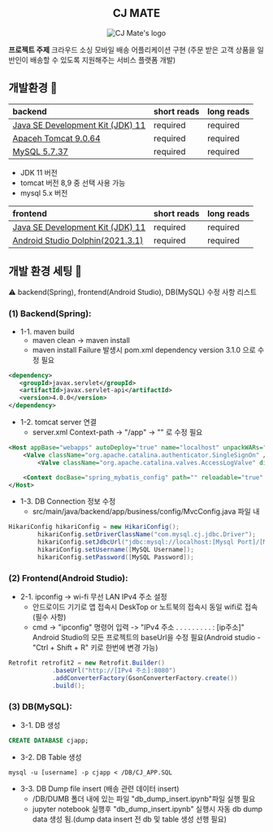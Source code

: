 <h2 align="center">CJ MATE</h2>

<p align="center">
  <img src="/img/cj_mate.png" alt="CJ Mate's logo"/>
</p>


**프로젝트 주제** 크라우드 소싱 모바일 배송 어플리케이션 구현 (주문 받은 고객 상품을 일반인이 배송할 수 있도록 지원해주는 서비스 플랫폼 개발)

## 개발환경 :pushpin:

|  backend                                            | short reads   | long reads   |
| :-------------------------------------------------- | :------------ | :----------- |
| [Java SE Development Kit (JDK) 11](https://www.oracle.com/java/technologies/downloads/#java11)  | required      | required     |
| [Apaceh Tomcat 9.0.64](https://tomcat.apache.org/download-90.cgi) | required      | required     |
| [MySQL 5.7.37](https://github.com/bcgsc/ntCard]())  | required      | required     |


* JDK 11 버전 
* tomcat 버전 8,9 중 선택 사용 가능
* mysql 5.x 버전 

|  frontend                                            | short reads   | long reads   |
| :-------------------------------------------------- | :------------ | :----------- |
| [Java SE Development Kit (JDK) 11](https://www.oracle.com/java/technologies/downloads/#java11)  | required      | required     |
| [Android Studio Dolphin(2021.3.1)](https://developer.android.com/studio/preview) | required      | required     |


## 개발 환경 세팅 :running:

:warning: backend(Spring), frontend(Android Studio), DB(MySQL) 수정 사항 리스트 

### (1) Backend(Spring):

* 1-1. maven build
  * maven clean -> maven install
  * maven install Failure 발생시 pom.xml dependency version 3.1.0 으로 수정 필요
 
 ```xml
<dependency>
	<groupId>javax.servlet</groupId>
	<artifactId>javax.servlet-api</artifactId>
	<version>4.0.0</version>
</dependency>
```

* 1-2. tomcat server 연결
  * server.xml Context-path -> "/app" -> "" 로 수정 필요
```xml 
<Host appBase="webapps" autoDeploy="true" name="localhost" unpackWARs="true">
	<Valve className="org.apache.catalina.authenticator.SingleSignOn" />
        <Valve className="org.apache.catalina.valves.AccessLogValve" directory="logs" pattern="%h %l %u %t &quot;%r&quot; %s %b" prefix="localhost_access_log" suffix=".txt"/>

	<Context docBase="spring_mybatis_config" path="" reloadable="true" source="org.eclipse.jst.jee.server:spring_mybatis_config"/>
</Host>
```

* 1-3. DB Connection 정보 수정
  * src/main/java/backend/app/business/config/MvcConfig.java 파일 내
 
```java 
HikariConfig hikariConfig = new HikariConfig();
 		hikariConfig.setDriverClassName("com.mysql.cj.jdbc.Driver");
 		hikariConfig.setJdbcUrl("jdbc:mysql://localhost:[Mysql Port]/[MySQL DB NAME]?serverTimezone=UTC&useSSL=false");
 		hikariConfig.setUsername([MySQL Username]);
 		hikariConfig.setPassword([MySQL Password]);
```

### (2) Frontend(Android Studio):

* 2-1. ipconfig -> wi-fi 무선 LAN IPv4 주소 설정
  * 안드로이드 기기로 앱 접속시 DeskTop or 노트북의 접속시 동일 wifi로 접속 (필수 사항)
  * cmd -> "ipconfig" 명령어 입력 -> "IPv4 주소 . . . . . . . . . : [ip주소]" Android Studio의 모든 프로젝트의 baseUrl을 수정 필요(Android studio - "Ctrl + Shift + R" 키로 한번에 변경 가능) 

```java
Retrofit retrofit2 = new Retrofit.Builder()
            .baseUrl("http://[IPv4 주소]:8080")
            .addConverterFactory(GsonConverterFactory.create())
            .build();
```

### (3) DB(MySQL):

* 3-1. DB 생성

```sql
CREATE DATABASE cjapp;
```

* 3-2. DB Table 생성 
 
```shell
mysql -u [username] -p cjapp < /DB/CJ_APP.SQL
```

* 3-3. DB Dump file insert (배송 관련 데이터 insert)
  * /DB/DUMB 폴더 내에 있는 파일 "db_dump_insert.ipynb"파일 실행 필요
  * jupyter notebook 실행후 "db_dump_insert.ipynb" 실행시 자동 db dump data 생성 됨.(dump data insert 전 db 및 table 생성 선행 필요)


